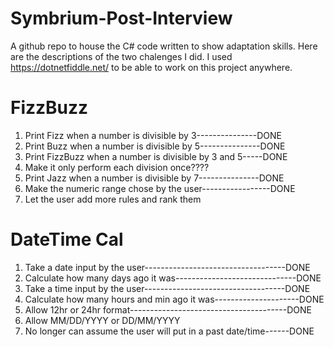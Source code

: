 # Symbrium-Post-Interview
A github repo to house the C# code written to show adaptation skills. Here are the descriptions of the two chalenges I did. I used https://dotnetfiddle.net/ to be able to work on this project anywhere.

# FizzBuzz
1. Print Fizz when a number is divisible by 3---------------DONE
2. Print Buzz when a number is divisible by 5---------------DONE
3. Print FizzBuzz when a number is divisible by 3 and 5-----DONE
4. Make it only perform each division once????
5. Print Jazz when a number is divisible by 7---------------DONE
6. Make the numeric range chose by the user-----------------DONE
7. Let the user add more rules and rank them


# DateTime Cal
1. Take a date input by the user-----------------------------------DONE
2. Calculate how many days ago it was------------------------------DONE
3. Take a time input by the user-----------------------------------DONE
4. Calculate how many hours and min ago it was---------------------DONE
5. Allow 12hr or 24hr format---------------------------------------DONE
6. Allow MM/DD/YYYY or DD/MM/YYYY 
7. No longer can assume the user will put in a past date/time------DONE

